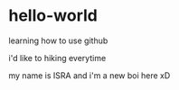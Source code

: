 # hello-world
learning how to use github

i'd like to hiking everytime

my name is ISRA and i'm a new boi here xD
